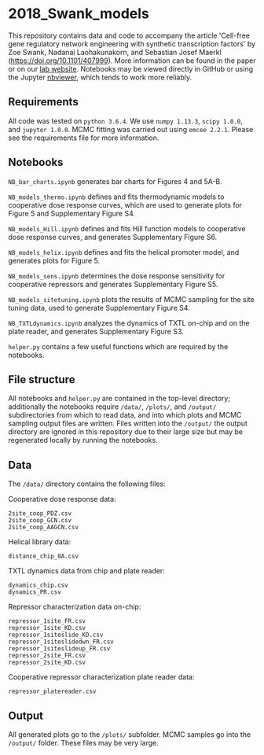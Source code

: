 # 2018_Swank_models
This repository contains data and code to accompany the article 'Cell-free gene regulatory network engineering with synthetic transcription factors' by Zoe Swank, Nadanai Laohakunakorn, and Sebastian Josef Maerkl (https://doi.org/10.1101/407999). More information can be found in the paper or on our [lab website](http://lbnc.epfl.ch). Notebooks may be viewed directly in GitHub or using the Jupyter [nbviewer](https://nbviewer.jupyter.org/github/lbnc-epfl/2018_Swank_analysis/tree/master/), which tends to work more reliably. 

## Requirements

All code was tested on `python 3.6.4`. We use `numpy 1.13.3`, `scipy 1.0.0`, and `jupyter 1.0.0`. MCMC fitting was carried out using `emcee 2.2.1`. Please see the requirements file for more information. 

## Notebooks

`NB_bar_charts.ipynb` generates bar charts for Figures 4 and 5A-B.

`NB_models_thermo.ipynb` defines and fits thermodynamic models to cooperative dose response curves, which are used to generate plots for Figure 5 and Supplementary Figure S4.

`NB_models_Hill.ipynb` defines and fits Hill function models to cooperative dose response curves, and generates Supplementary Figure S6.

`NB_models_helix.ipynb` defines and fits the helical promoter model, and generates plots for Figure 5.

`NB_models_sens.ipynb` determines the dose response sensitivity for cooperative repressors and generates Supplementary Figure S5.

`NB_models_sitetuning.ipynb` plots the results of MCMC sampling for the site tuning data, used to generate Supplementary Figure S4.

`NB_TXTLdynamics.ipynb` analyzes the dynamics of TXTL on-chip and on the plate reader, and generates Supplementary Figure S3.

`helper.py` contains a few useful functions which are required by the notebooks.

## File structure

All notebooks and `helper.py` are contained in the top-level directory; additionally the notebooks require `/data/`, `/plots/`, and `/output/` subdirectories from which to read data, and into which plots and MCMC sampling output files are written. Files written into the `/output/` the output directory are ignored in this repository due to their large size but may be regenerated locally by running the notebooks.

## Data

The `/data/` directory contains the following files:

Cooperative dose response data:

	2site_coop_PDZ.csv
	2site_coop_GCN.csv
	2site_coop_AAGCN.csv

Helical library data:

	distance_chip_8A.csv

TXTL dynamics data from chip and plate reader: 

	dynamics_chip.csv
	dynamics_PR.csv

Repressor characterization data on-chip:

	repressor_1site_FR.csv
	repressor_1site_KD.csv
	repressor_1siteslide_KD.csv
	repressor_1siteslidedwn_FR.csv
	repressor_1siteslideup_FR.csv
	repressor_2site_FR.csv
	repressor_2site_KD.csv

Cooperative repressor characterization plate reader data:

	repressor_platereader.csv

## Output

All generated plots go to the `/plots/` subfolder. MCMC samples go into the `/output/` folder. These files may be very large.
